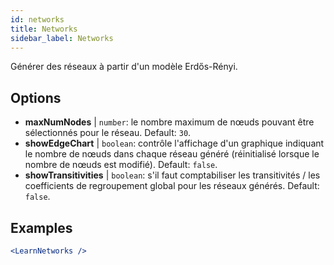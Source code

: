 ```yaml
---
id: networks
title: Networks
sidebar_label: Networks
---
```


Générer des réseaux à partir d'un modèle Erdős-Rényi.

## Options

* __maxNumNodes__ | `number`: le nombre maximum de nœuds pouvant être sélectionnés pour le réseau. Default: `30`.
* __showEdgeChart__ | `boolean`: contrôle l'affichage d'un graphique indiquant le nombre de nœuds dans chaque réseau généré (réinitialisé lorsque le nombre de nœuds est modifié). Default: `false`.
* __showTransitivities__ | `boolean`: s'il faut comptabiliser les transitivités / les coefficients de regroupement global pour les réseaux générés. Default: `false`.


## Examples

```jsx live
<LearnNetworks />
```


